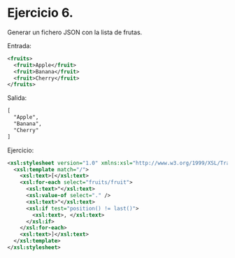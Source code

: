 # Ejercicio 6.
Generar un fichero JSON con la lista de frutas.

Entrada:

```xml
<fruits>
  <fruit>Apple</fruit>
  <fruit>Banana</fruit>
  <fruit>Cherry</fruit>
</fruits>
```

Salida:

```xml
[
  "Apple",
  "Banana",
  "Cherry"
]
```

Ejercicio:

```xml
<xsl:stylesheet version="1.0" xmlns:xsl="http://www.w3.org/1999/XSL/Transform">
  <xsl:template match="/">
    <xsl:text>[</xsl:text>
    <xsl:for-each select="fruits/fruit">
      <xsl:text>"</xsl:text>
      <xsl:value-of select="." />
      <xsl:text>"</xsl:text>
      <xsl:if test="position() != last()">
        <xsl:text>, </xsl:text>
      </xsl:if>
    </xsl:for-each>
    <xsl:text>]</xsl:text>
  </xsl:template>
</xsl:stylesheet>
```